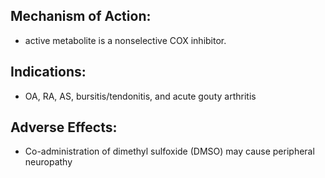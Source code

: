 ## Mechanism of Action: 
- active metabolite is a nonselective COX inhibitor. 
## Indications: 
- OA, RA, AS, bursitis/tendonitis, and acute gouty arthritis 
## Adverse Effects: 
- Co-administration of dimethyl sulfoxide (DMSO) may cause peripheral neuropathy